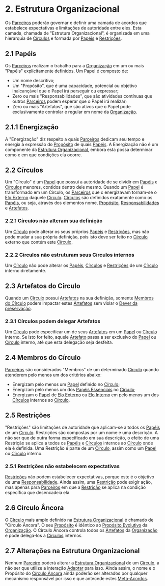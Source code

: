 # 2. <span id="estrutura-organizacional">Estrutura Organizacional</span>

Os [Parceiros][parceiros] poderão governar e definir uma camada de acordos que estabelece expectativas e limitações de autoridade entre eles. Esta camada, chamada de "Estrutura Organizacional", é organizada em uma hierarquia de [Círculos][circulos] e formada por [Papéis][papeis] e [Restrições][restricoes].

## 2.1 <span id="papeis">Papéis</span>

Os [Parceiros][parceiros] realizam o trabalho para a [Organização][organizacao] em um ou mais "Papéis" explicitamente definidos. Um Papel é composto de:

* Um nome descritivo;
* Um "Propósito", que é uma capacidade, potencial ou objetivo inalcançável que o Papel irá perseguir ou expressar;
* Zero ou mais "Responsabilidades", que são atividades contínuas que outros [Parceiros][parceiros] podem esperar que o Papel irá realizar;
* Zero ou mais "Artefatos", que são ativos que o Papel pode exclusivamente controlar e regular em nome da [Organização](organizacao.md).

## 2.1.1 <span id="energizacao">Energização</span>

A "Energização" diz respeito a quais [Parceiros][parceiros] dedicam seu tempo e energia à expressão do [Propósito][papeis] de quais [Papéis][papeis]. A Energização não é um componente da [Estrutura Organizacional][estrutura-organizacional], embora esta possa determinar como e em que condições ela ocorre.

## 2.2 <span id="circulos">Círculos</span>

Um "Círculo" é um [Papel][papeis] que possui a autoridade de se dividir em [Papéis][papeis] e [Círculos][circulos] menores, contidos dentro dele mesmo. Quando um [Papel][papeis] é transformado em um Círculo, os [Parceiros][parceiros] que o energizavam tornam-se o [Elo Externo][elo-externo] daquele [Círculo][circulos]. [Círculos][circulos] são definidos exatamente como os [Papéis][papeis], ou seja, através dos elementos nome, [Propósito][papeis], [Responsabilidades][papeis] e [Artefatos][papeis].

### 2.2.1 <span id="circulos-nao-alteram-sua-definicao">Círculos não alteram sua definição</span>

Um [Círculo][circulos] pode alterar os seus próprios [Papéis][papeis] e [Restrições][restricoes], mas não pode mudar a sua própria definição, pois isto deve ser feito no [Círculo][circulos] externo que contém este [Círculo][circulos].

### 2.2.2 <span id="circulos-nao-estruturam-seus-circulos-internos">Círculos não estruturam seus Círculos internos</span>

Um [Círculo][circulos] não pode alterar os [Papéis][papeis], [Círculos][circulos] e [Restrições][restricoes] de um [Círculo][circulos] interno diretamente.

## 2.3 <span id="artefatos-do-circulo">Artefatos do Círculo</span>

Quando um [Círculo][circulos] possui [Artefatos][papeis] na sua definição, somente [Membros do Círculo][membros-do-circulo] podem impactar estes [Artefatos][papeis] sem violar o [Dever da preservação][dever-da-preservacao].

### 2.3.1 <span id="circulos-podem-delegar-artefatos">Círculos podem delegar Artefatos</span>

Um [Círculo][circulos] pode especificar um de seus [Artefatos][papeis] em um [Papel][papeis] ou [Círculo][circulos] interno. Se isto for feito, aquele [Artefato][papeis] passa a ser exclusivo do [Papel][papeis] ou [Círculo][circulos] interno, até que esta delegação seja desfeita.

## 2.4 <span id="membros-do-circulo">Membros do Círculo</span>

[Parceiros][parceiros] são considerados "Membros" de um determinado [Círculo][circulos] quando atenderem pelo menos um dos critérios abaixo:

* Energizam pelo menos um [Papel][papeis] definido no [Círculo][circulos];
* Energizam pelo menos um dos [Papéis Essenciais](papeis-essenciais.md) no [Círculo][circulos];
* Energizam o [Papel][papeis] de [Elo Externo][elo-externo] ou [Elo Interno][elo-interno] em pelo menos um dos [Círculos][circulos] internos ao [Círculo][circulos].

## 2.5 <span id="restricoes">Restrições</span>

"Restrições" são limitações de autoridade que aplicam-se a todos os [Papéis][papeis] de um [Círculo][circulos]. Restrições são compostas por um nome e uma descrição. A não ser que de outra forma especificado em sua descrição, o efeito de uma Restrição se aplica a todos os [Papéis][papeis] e [Círculos][circulos] internos ao [Círculo][circulos] onde ela é definida. Uma Restrição é parte de um [Círculo][circulos], assim como um [Papel][papeis] ou [Círculo][circulos] interno.

### 2.5.1 <span id="restricoes-nao-estabelecem-expectativas">Restrições não estabelecem expectativas</span>

[Restrições][restricoes] não podem estabelecer expectativas, porque este é o objetivo de uma [Responsabilidade][papeis]. Ainda assim, uma [Restrição][restricoes] pode exigir ação, mas apenas para [Parceiros][parceiros] em que a [Restrição][restricoes] se aplica na condição específica que desencadeia ela.

## 2.6 Círculo Âncora

O [Círculo][circulos] mais amplo definido na [Estrutura Organizacional][estrutura-organizacional] é chamado de "Círculo Âncora". O seu  [Propósito][papeis] é idêntico ao [Propósito Evolutivo][proposito-evolutivo] da [Organização][organizacao]. O Círculo Âncora controla todos os [Artefatos][papeis] da [Organização][organizacao] e pode delegá-los a [Círculos][circulos] internos.

## 2.7 Alterações na Estrutura Organizacional

Nenhum [Parceiro][parceiros] poderá alterar a [Estrutura Organizacional][estrutura-organizacional] de um [Círculo][circulos], a não ser que utilize a interação [Adaptar][adaptar] para isso. Ainda assim, o nome e o Propósito do [Círculo Âncora][circulo-ancora] ainda poderão ser alterados por qualquer mecanismo responsável por isso e que antecede estes [Meta-Acordos][meta-acordos].

[meta-acordos]: README.md
[circulo-ancora]: #circulo-ancora
[organizacao]: organizacao.md
[proposito-evolutivo]: organizacao.md#proposito-evolutivo
[parceiros]: organizacao.md#parceiros
[circulos]: #circulos
[papeis]: #papeis
[restricoes]: #restricoes
[adaptar]: interacoes.md#adaptar
[estrutura-organizacional]: #estrutura-organizacional
[elo-externo]: papeis-essenciais.md#elo-externo
[elo-interno]: papeis-essenciais.md#elo-interno
[membros-do-circulo]: #membros-do-circulo
[dever-da-preservacao]: direitos-e-deveres.md#dever-da-preservacao
